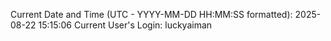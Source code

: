 Current Date and Time (UTC - YYYY-MM-DD HH:MM:SS formatted): 2025-08-22 15:15:06
Current User's Login: luckyaiman
